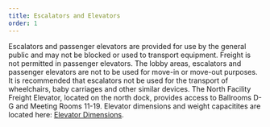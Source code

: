 ```yaml
---
title: Escalators and Elevators
order: 1
---
```


Escalators and passenger elevators are provided for use by the general public and may not be blocked or used to transport equipment. Freight is not permitted in passenger elevators. The lobby areas, escalators and passenger elevators are not to be used for move-in or move-out purposes. It is recommended that escalators not be used for the transport of wheelchairs, baby carriages and other similar devices. The North Facility Freight Elevator, located on the north dock, provides access to Ballrooms D-G and Meeting Rooms 11-19. Elevator dimensions and weight capacitites are located here: [Elevator Dimensions](https://assets.austinconventioncenter.com/2024/Service-Elevator-Dimensions.pdf).
